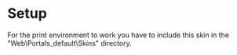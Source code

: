 # Setup

For the print environment to work you have to include this skin in the "Web\Portals\_default\Skins" directory.